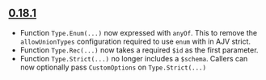 ## [0.18.1](https://www.npmjs.com/package/@sinclair/typebox/v/0.18.1)

- Function `Type.Enum(...)` now expressed with `anyOf`. This to remove the `allowUnionTypes` configuration required to use `enum` with in AJV strict.
- Function `Type.Rec(...)` now takes a required `$id` as the first parameter.
- Function `Type.Strict(...)` no longer includes a `$schema`. Callers can now optionally pass `CustomOptions` on `Type.Strict(...)`